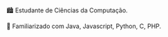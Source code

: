 🏙 Estudante de Ciências da Computação.

🚩 Familiarizado com Java, Javascript, Python, C, PHP.


<!--
**pabloyss/pabloyss** is a ✨ _special_ ✨ repository because its `README.md` (this file) appears on your GitHub profile.

Here are some ideas to get you started:


-->
